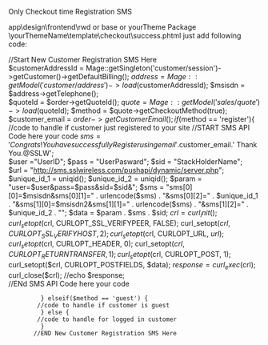 


Only Checkout time Registration SMS

app\design\frontend\rwd or base or yourTheme Package \yourThemeName\template\checkout\success.phtml
just add following code:


//Start New Customer Registration SMS Here 			
			$customerAddressId = Mage::getSingleton('customer/session')->getCustomer()->getDefaultBilling();
			$address = Mage::getModel('customer/address')->load($customerAddressId);
			$msisdn = $address->getTelephone();						
			$quoteId = $order->getQuoteId();
			$quote = Mage::getModel('sales/quote')->load($quoteId);
			$method = $quote->getCheckoutMethod(true);
			$customer_email = $order->getCustomerEmail();
			if ($method == 'register'){ 
			//code to handle if customer just registered to your site
			//START SMS API Code here your code
			$sms = 'Congrats! You have successfully Register using email '.$customer_email.' Thank You.@SSLW';							
			$user ="UserID";
			$pass = "UserPasward"; 
			$sid = "StackHolderName";	 	
            $url = "http://sms.sslwireless.com/pushapi/dynamic/server.php";
            $unique_id_1 = uniqid();
            $unique_id_2 = uniqid();
            $param = "user=$user&pass=$pass&sid=$sid&";
            $sms = "sms[0][0]=$msisdn&sms[0][1]=" . urlencode($sms) . "&sms[0][2]=" . $unique_id_1 . "&sms[1][0]=$msisdn2&sms[1][1]=" . urlencode($sms) . "&sms[1][2]=" . $unique_id_2 . "";
            $data = $param . $sms . $sid;
            $crl = curl_init();
            curl_setopt($crl, CURLOPT_SSL_VERIFYPEER, FALSE);
            curl_setopt($crl, CURLOPT_SSL_VERIFYHOST, 2);
            curl_setopt($crl, CURLOPT_URL, $url);
            curl_setopt($crl, CURLOPT_HEADER, 0);
            curl_setopt($crl, CURLOPT_RETURNTRANSFER, 1);
            curl_setopt($crl, CURLOPT_POST, 1);
            curl_setopt($crl, CURLOPT_POSTFIELDS, $data);
            $response = curl_exec($crl);
            curl_close($crl);
            //echo $response;          
  			//ENd SMS API Code here your code
			
			 } elseif($method == 'guest') {
			//code to handle if customer is guest
			 } else {				 
			//code to handle for logged in customer
			 }  
		   //END New Customer Registration SMS Here  


